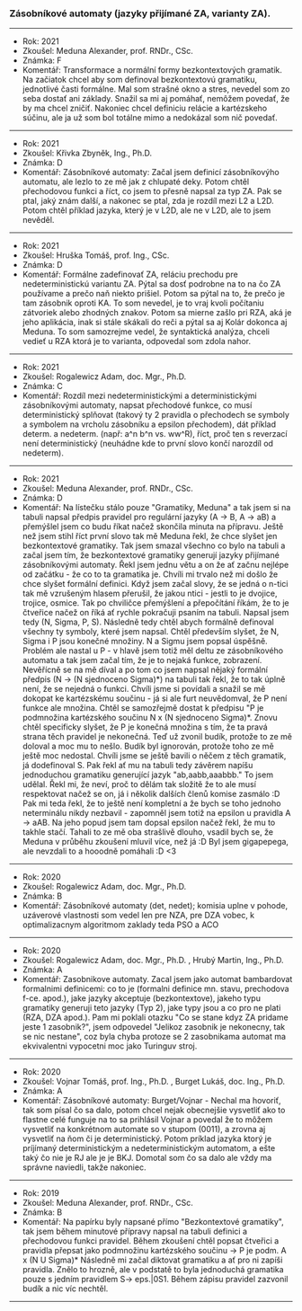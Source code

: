 ### Zásobníkové automaty (jazyky přijímané ZA, varianty ZA).

----------------------------------------

- Rok: 2021
- Zkoušel: Meduna Alexander, prof. RNDr., CSc.
- Známka: F
- Komentář: Transformace a normální formy bezkontextových gramatik. Na začiatok chcel aby som definoval bezkontextovú gramatiku, jednotlivé časti formálne. Mal som strašné okno a stres, nevedel som zo seba dostať ani základy. Snažil sa mi aj pomáhať, nemôžem povedať, že by ma chcel zničiť. Nakoniec chcel definiciu relácie a kartézskeho súčinu, ale ja už som bol totálne mimo a nedokázal som nič povedať.

----------------------------------------

- Rok: 2021
- Zkoušel: Křivka Zbyněk, Ing., Ph.D.
- Známka: D
- Komentář: Zásobníkové automaty: Začal jsem definicí zásobníkovýho automatu, ale lezlo to ze mě jak z chlupaté deky. Potom chtěl přechodovou funkci a říct, co jsem to přesně napsal za typ ZA. Pak se ptal, jaký znám další, a nakonec se ptal, zda je rozdíl mezi L2 a L2D. Potom chtěl příklad jazyka, který je v L2D, ale ne v L2D, ale to jsem nevěděl.

----------------------------------------

- Rok: 2021
- Zkoušel: Hruška Tomáš, prof. Ing., CSc.
- Známka: D
- Komentář: Formálne zadefinovať ZA, reláciu prechodu pre nedeterministickú variantu ZA. Pýtal sa dosť podrobne na to na čo ZA používame a  prečo naň niekto prišiel. Potom sa pýtal na to, že prečo je tam zásobnik oproti KA. To som nevedel, je to vraj kvoli počítaniu zátvoriek alebo zhodných znakov. Potom sa mierne zašlo pri RZA, aká je jeho aplikácia, inak si stále skákali do reči a pýtal sa aj Kolár dokonca aj Meduna. To som samozrejme vedel, že syntaktická analýza, chceli vedieť u RZA ktorá je to varianta, odpovedal som zdola nahor.

----------------------------------------

- Rok: 2021
- Zkoušel: Rogalewicz Adam, doc. Mgr., Ph.D.
- Známka: C
- Komentář: Rozdíl mezi nedeterministickými a deterministickými zásobníkovými automaty, napsat přechodové funkce, co musí deterministický splňovat (takový ty 2 pravidla o přechodech se symboly a symbolem na vrcholu zásobníku a epsilon přechodem), dát příklad determ. a nedeterm. (např: a^n b^n vs. ww^R), říct, proč ten s reverzací není deterministický (neuhádne kde to první slovo končí narozdíl od nedeterm).

----------------------------------------

- Rok: 2021
- Zkoušel: Meduna Alexander, prof. RNDr., CSc.
- Známka: D
- Komentář: Na lístečku stálo pouze "Gramatiky, Meduna" a tak jsem si na tabuli napsal předpis pravidel pro regulární jazyky (A -> B, A -> aB) a přemýšlel jsem co budu říkat načež skončila minuta na přípravu. Ještě než jsem stihl říct první slovo tak mě Meduna řekl, že chce slyšet jen bezkontextové gramatiky. Tak jsem smazal všechno co bylo na tabuli a začal jsem tím, že bezkontextové gramatiky generují jazyky přijímané zásobníkovými automaty. Řekl jsem jednu větu a on že ať začnu nejlépe od začátku - že co to ta gramatika je. Chvíli mi trvalo než mi došlo že chce slyšet formální definici. Když jsem začal slovy, že se jedná o n-tici tak mě vzrušeným hlasem přerušil, že jakou ntici - jestli to je dvojice, trojice, osmice. Tak po chviličce přemýšlení a přepočítání říkám, že to je čtveřice načež on říká ať rychle pokračuji psaním na tabuli. Napsal jsem tedy (N, Sigma, P, S). Následně tedy chtěl abych formálně definoval všechny ty symboly, které jsem napsal. Chtěl především slyšet, že N, Sigma i P jsou konečné množiny. N a Sigmu jsem popsal úspěšně. Problém ale nastal u P - v hlavě jsem totiž měl deltu ze zásobníkového automatu a tak jsem začal tím, že je to nejaká funkce, zobrazení. Nevěřícně se na mě díval a po tom co jsem napsal nějaký formální předpis (N -> (N sjednoceno Sigma)\*) na tabuli tak řekl, že to tak úplně není, že se nejedná o funkci. Chvíli jsme si povídali a snažil se mě dokopat ke kartézskému součinu - já si ale furt neuvědomval, že P není funkce ale množina. Chtěl se samozřejmě dostat k předpisu "P je podmnožina kartézského součinu N x (N sjednoceno Sigma)*. Znovu chtěl specificky slyšet, že P je konečná množina s tím, že ta pravá strana těch pravidel je nekonečná. Teď už zvonil budík, protože to ze mě doloval a moc mu to nešlo. Budík byl ignorován, protože toho ze mě ještě moc nedostal. Chvíli jsme se ještě bavili o něčem z těch gramatik, já dodefinoval S. Pak řekl ať mu na tabuli tedy závěrem napíšu jednoduchou gramatiku generující jazyk "ab,aabb,aaabbb." To jsem udělal. Řekl mi, že neví, proč to dělám tak složitě že to ale musí respektovat načež se on, já i několik dalších členů komise zasmálo :D Pak mi teda řekl, že to ještě není kompletní a že bych se toho jednoho neterminálu nikdy nezbavil - zapomněl jsem totiž na epsilon u pravidla A -> aAB. Na jeho popud jsem tam dopsal epsilon načež řekl, že mu to takhle stačí. Tahali to ze mě oba strašlivě dlouho, vsadil bych se, že Meduna v průběhu zkoušení mluvil více, než já :D Byl jsem gigapepega, ale nevzdali to a hooodně pomáhali :D <3

----------------------------------------

- Rok: 2020
- Zkoušel: Rogalewicz Adam, doc. Mgr., Ph.D.
- Známka: B
- Komentář: Zásobníkové automaty (det, nedet); komisia uplne v pohode, uzáverové vlastnosti som vedel len pre NZA, pre DZA vobec, k optimalizacnym algoritmom zaklady teda PSO a ACO

----------------------------------------

- Rok: 2020
- Zkoušel: Rogalewicz Adam, doc. Mgr., Ph.D. , Hrubý Martin, Ing., Ph.D.
- Známka: A
- Komentář: Zasobnikove automaty. Zacal jsem jako automat bambardovat formalnimi definicemi: co to je (formalni definice mn. stavu, prechodova f-ce. apod.), jake jazyky akceptuje (bezkontextove), jakeho typu gramatiky generuji teto jazyky (Typ 2), jake typy jsou a co pro ne plati (RZA, DZA apod.). Pam mi poklali otazku "Co se stane kdyz ZA pridame jeste 1 zasobnik?", jsem odpovedel "Jelikoz zasobnik je nekonecny, tak se nic nestane", coz byla chyba protoze se 2 zasobnikama automat ma ekvivalentni vypocetni moc jako Turinguv stroj.

----------------------------------------

- Rok: 2020
- Zkoušel: Vojnar Tomáš, prof. Ing., Ph.D. , Burget Lukáš, doc. Ing., Ph.D.
- Známka: A
- Komentář: Zásobníkové automaty: Burget/Vojnar - Nechal ma hovoriť, tak som písal čo sa dalo, potom chcel nejak obecnejšie vysvetliť ako to flastne celé funguje na to sa prihlásil Vojnar a povedal že to môžem vysvetliť na konkrétnom automate so v stupom (0011), a zrovna aj vysvetliť na ňom či je deterministický. Potom príklad jazyka ktorý je príjímaný deterministickým a nedeterministickým automatom, a ešte taký čo nie je RJ ale je je BKJ. Domotal som čo sa dalo ale vždy ma správne naviedli, takže nakoniec.

----------------------------------------

- Rok: 2019
- Zkoušel: Meduna Alexander, prof. RNDr., CSc.
- Známka: B
- Komentář: Na papírku byly napsané přímo "Bezkontextové gramatiky", tak jsem během minutové přípravy napsal na tabuli definici a přechodovou funkci pravidel. Během zkoušení chtěl popsat čtveřici a pravidla přepsat jako podmnožinu kartézského součinu -> P je podm. A x (N U Sigma)* Následně mi začal diktovat gramatiku a ať pro ni zapíši pravidla. Znělo to hrozně, ale v podstatě to byla jednoduchá gramatika pouze s jedním pravidlem S-> eps.|0S1. Během zápisu pravidel zazvonil budík a nic víc nechtěl.

----------------------------------------
